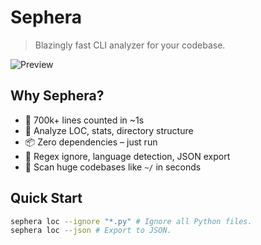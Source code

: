 # Sephera

> Blazingly fast CLI analyzer for your codebase.

![Preview](./assets/CodeLoc.gif)

## Why Sephera?

- 🚀 700k+ lines counted in ~1s
- 🔎 Analyze LOC, stats, directory structure
- 📦 Zero dependencies – just run
- 🧠 Regex ignore, language detection, JSON export
- 🎯 Scan huge codebases like `~/` in seconds

## Quick Start

```bash
sephera loc --ignore "*.py" # Ignore all Python files.
sephera loc --json # Export to JSON.
```
